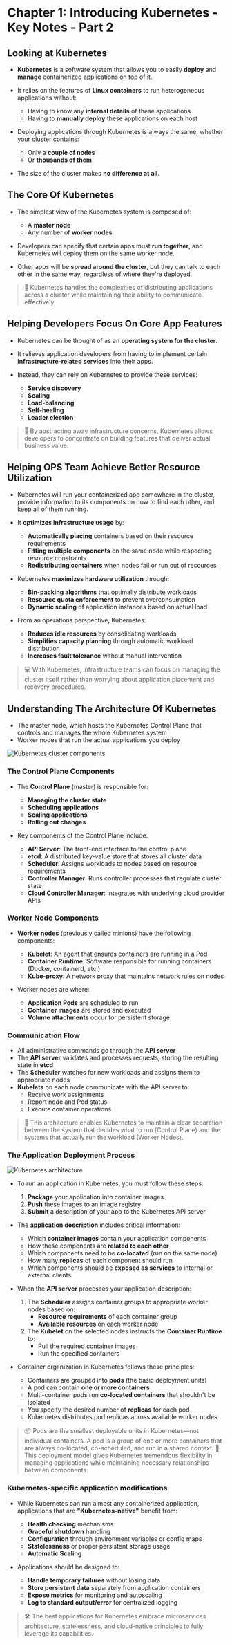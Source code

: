 # Chapter 1: Introducing Kubernetes - Key Notes - Part 2

## Looking at Kubernetes

- **Kubernetes** is a software system that allows you to easily **deploy** and **manage** containerized applications on top of it.

- It relies on the features of **Linux containers** to run heterogeneous applications without:
  - Having to know any **internal details** of these applications
  - Having to **manually deploy** these applications on each host

- Deploying applications through Kubernetes is always the same, whether your cluster contains:
  - Only a **couple of nodes**
  - Or **thousands of them**
- The size of the cluster makes **no difference at all**.

## The Core Of Kubernetes

- The simplest view of the Kubernetes system is composed of:
  - A **master node**
  - Any number of **worker nodes**

- Developers can specify that certain apps must **run together**, and Kubernetes will deploy them on the same worker node.

- Other apps will be **spread around the cluster**, but they can talk to each other in the same way, regardless of where they're deployed.

> 🧠 Kubernetes handles the complexities of distributing applications across a cluster while maintaining their ability to communicate effectively.

## Helping Developers Focus On Core App Features

- Kubernetes can be thought of as an **operating system for the cluster**.

- It relieves application developers from having to implement certain **infrastructure-related services** into their apps.

- Instead, they can rely on Kubernetes to provide these services:
  - **Service discovery**
  - **Scaling**
  - **Load-balancing**
  - **Self-healing**
  - **Leader election**

> 🚀 By abstracting away infrastructure concerns, Kubernetes allows developers to concentrate on building features that deliver actual business value.

## Helping OPS Team Achieve Better Resource Utilization

- Kubernetes will run your containerized app somewhere in the cluster, provide information to its components on how to find each other, and keep all of them running.

- It **optimizes infrastructure usage** by:
  - **Automatically placing** containers based on their resource requirements
  - **Fitting multiple components** on the same node while respecting resource constraints
  - **Redistributing containers** when nodes fail or run out of resources

- Kubernetes **maximizes hardware utilization** through:
  - **Bin-packing algorithms** that optimally distribute workloads
  - **Resource quota enforcement** to prevent overconsumption
  - **Dynamic scaling** of application instances based on actual load

- From an operations perspective, Kubernetes:
  - **Reduces idle resources** by consolidating workloads
  - **Simplifies capacity planning** through automatic workload distribution
  - **Increases fault tolerance** without manual intervention

> 💻 With Kubernetes, infrastructure teams can focus on managing the cluster itself rather than worrying about application placement and recovery procedures.

## Understanding The Architecture Of Kubernetes

- The master node, which hosts the Kubernetes Control Plane that controls and manages the whole Kubernetes system
- Worker nodes that run the actual applications you deploy

![Kubernetes cluster components](../assets/kubernets_cluster_components.png)

### The Control Plane Components

- The **Control Plane** (master) is responsible for:
  - **Managing the cluster state**
  - **Scheduling applications**
  - **Scaling applications**
  - **Rolling out changes**

- Key components of the Control Plane include:
  - **API Server**: The front-end interface to the control plane
  - **etcd**: A distributed key-value store that stores all cluster data
  - **Scheduler**: Assigns workloads to nodes based on resource requirements
  - **Controller Manager**: Runs controller processes that regulate cluster state
  - **Cloud Controller Manager**: Integrates with underlying cloud provider APIs

### Worker Node Components

- **Worker nodes** (previously called minions) have the following components:
  - **Kubelet**: An agent that ensures containers are running in a Pod
  - **Container Runtime**: Software responsible for running containers (Docker, containerd, etc.)
  - **Kube-proxy**: A network proxy that maintains network rules on nodes

- Worker nodes are where:
  - **Application Pods** are scheduled to run
  - **Container images** are stored and executed
  - **Volume attachments** occur for persistent storage

### Communication Flow

- All administrative commands go through the **API server**
- The **API server** validates and processes requests, storing the resulting state in **etcd**
- The **Scheduler** watches for new workloads and assigns them to appropriate nodes
- **Kubelets** on each node communicate with the API server to:
  - Receive work assignments
  - Report node and Pod status
  - Execute container operations

> 🔄 This architecture enables Kubernetes to maintain a clear separation between the system that decides what to run (Control Plane) and the systems that actually run the workload (Worker Nodes).

### The Application Deployment Process

![Kubernetes architecture](../assets/kubernetes_architecture.png)

- To run an application in Kubernetes, you must follow these steps:
  1. **Package** your application into container images
  2. **Push** these images to an image registry
  3. **Submit** a description of your app to the Kubernetes API server

- The **application description** includes critical information:
  - Which **container images** contain your application components
  - How these components are **related to each other**
  - Which components need to be **co-located** (run on the same node)
  - How many **replicas** of each component should run
  - Which components should be **exposed as services** to internal or external clients

- When the **API server** processes your application description:
  1. The **Scheduler** assigns container groups to appropriate worker nodes based on:
     - **Resource requirements** of each container group
     - **Available resources** on each worker node
  2. The **Kubelet** on the selected nodes instructs the **Container Runtime** to:
     - Pull the required container images
     - Run the specified containers

- Container organization in Kubernetes follows these principles:
  - Containers are grouped into **pods** (the basic deployment units)
  - A pod can contain **one or more containers**
  - Multi-container pods run **co-located containers** that shouldn't be isolated
  - You specify the desired number of **replicas** for each pod
  - Kubernetes distributes pod replicas across available worker nodes

> 📦 Pods are the smallest deployable units in Kubernetes—not individual containers. A pod is a group of one or more containers that are always co-located, co-scheduled, and run in a shared context.
> 🔄 This deployment model gives Kubernetes tremendous flexibility in managing applications while maintaining necessary relationships between components.

### Kubernetes-specific application modifications

- While Kubernetes can run almost any containerized application, applications that are **"Kubernetes-native"** benefit from:
  - **Health checking** mechanisms
  - **Graceful shutdown** handling
  - **Configuration** through environment variables or config maps
  - **Statelessness** or proper persistent storage usage
  - **Automatic Scaling**

- Applications should be designed to:
  - **Handle temporary failures** without losing data
  - **Store persistent data** separately from application containers
  - **Expose metrics** for monitoring and autoscaling
  - **Log to standard output/error** for centralized logging

> 🛠️ The best applications for Kubernetes embrace microservices architecture, statelessness, and cloud-native principles to fully leverage its capabilities.
